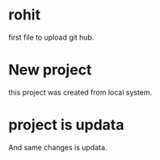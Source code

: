 # rohit 
first file to upload git hub.
# New project 
this project was created from local system.
# project is updata 
And same changes is updata.